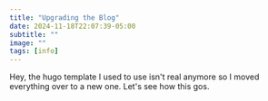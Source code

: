 ```yaml
---
title: "Upgrading the Blog"
date: 2024-11-18T22:07:39-05:00
subtitle: ""
image: ""
tags: [info]
---
```


Hey, the hugo template I used to use isn't real anymore so I moved everything over to a new one. Let's see how this gos.